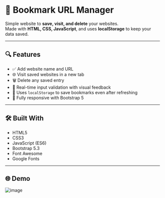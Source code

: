 # 🔖 Bookmark URL Manager

Simple website to **save, visit, and delete** your websites.  
Made with **HTML, CSS, JavaScript**, and uses **localStorage** to keep your data saved.

---

## 🔍 Features

- ✅ Add website name and URL
- 🌐 Visit saved websites in a new tab
- 🗑️ Delete any saved entry
- 🧠 Real-time input validation with visual feedback
- 💾 Uses `localStorage` to save bookmarks even after refreshing
- 📱 Fully responsive with Bootstrap 5

---

## 🛠️ Built With

- HTML5
- CSS3
- JavaScript (ES6)
- Bootstrap 5.3
- Font Awesome
- Google Fonts

---
## 🌐 Demo

![image](https://github.com/user-attachments/assets/4a38caf4-2e68-4cf6-8f4f-bf3172b6e9de)



